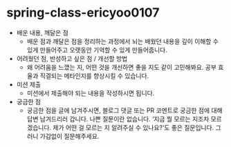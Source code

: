 # spring-class-ericyoo0107
- 배운 내용, 깨달은 점
    - 배운 점과 깨달은 점을 정리하는 과정에서 뇌는 배웠던 내용을 깊이 이해할 수 있게 만들어주고 오랫동안 기억할 수 있게 만들어줍니다.
- 어려웠던 점, 반성하고 싶은 점 / 개선할 방법
    - 왜 어려움을 느꼈는 지, 어떤 것을 개선하면 좋을 지도 같이 고민해봐요. 공부 효율과 직결되는 메타인지를 향상시킬 수 있습니다.
- 미션 제출
    - 미션에서 제출해야 되는 내용을 작성하시면 됩니다.
- 궁금한 점
    - 궁금한 점을 글에 남겨주시면, 블로그 댓글 또는 PR 코멘트로 궁금한 점에 대해 답변 남겨드리러 갑니다. 나쁜 질문이란 없습니다. ‘지금 뭘 모르는 지조차 모르겠습니다. 제가 어떤 걸 모르는 지 알려주실 수 있나요?’도 좋은 질문입니다. 그러니 가감없이 질문해주세요.

